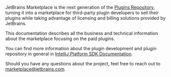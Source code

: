 [//]: # (title: About JetBrains Marketplace)

JetBrains Marketplace is the next generation of the [Plugins Repository](https://plugins.jetbrains.com), turning it into a marketplace for third-party plugin developers to sell their plugins while taking advantage of licensing and billing solutions provided by JetBrains.

This documentation describes all the business and technical information about the marketplace focusing on the paid plugins.

You can find more information about the plugin development and plugin repository in general in [IntelliJ Platform SDK Documentation](https://www.jetbrains.org/intellij/sdk/docs/).

Should you have any questions about the project, feel free to reach out to marketplace@jetbrains.com.

